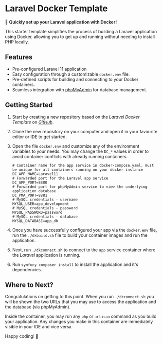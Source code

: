 # Laravel Docker Template

🚀 **Quickly set up your Laravel application with Docker!**

This starter template simplifies the process of building a Laravel application using Docker, allowing you to get up and
running without needing to install PHP locally.

## Features

- Pre-configured Laravel 11 application
- Easy configuration through a customizable `docker.env` file.
- Pre-defined scripts for building and connecting to your Docker containers.
- Seamless integration with [phpMyAdmin](https://www.phpmyadmin.net/) for database management.

## Getting Started

1. Start by creating a new repository based on the *Laravel Docker Template* on *[GitHub](https://github.com)*.
2. Clone the new repository on your computer and open it in your favourite editor or IDE to get started.
3. Open the file `docker.env` and customize any of the environment variables to your needs. You may change the `DC_*`
   values in order to avoid container conflicts with already running containers.

    ```shell
    # Container name for the app service in docker-compose.yaml, must be unique for all containers running on your docker instance
    DC_APP_NAME=Laravel11
    # Forwarded port for the Laravel app service
    DC_APP_PORT=8880
    # Forwarded port for phpMyAdmin service to view the underlying application database
    DC_PMA_PORT=8881
    # MySQL credentials - username
    MYSQL_USER=app_development
    # MySQL credentials - password
    MYSQL_PASSWORD=password
    # MySQL credentials - database
    MYSQL_DATABASE=app_db
    ``` 

4. Once you have successfully configured your app via the `docker.env` file, run the `./dkbuild.sh` file to build your
   container images and run the application.
5. Next, run `./dkconnect.sh` to connect to the `app` service container where the *Laravel* application is running.
6. Run `symfony composer install` to install the application and it's dependencies.

## Where to Next?

Congratulations on getting to this point. When you run `./dcconnect.sh` you will be shown the two URLs that you may use
to access the application and the database (via phpMyAdmin).

Inside the container, you may run any `php` or `artisan` command as you build your application. Any
changes you make in this container are immediately visible in your IDE and vice versa.

Happy coding! 🎉

